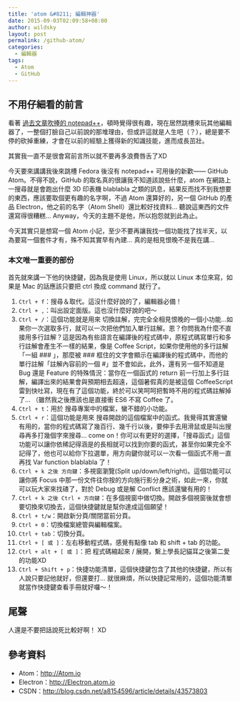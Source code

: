 ```yaml
---
title: 'atom &#8211; 編輯神器'
date: 2015-09-03T02:09:58+08:00
author: wildsky
layout: post
permalink: /github-atom/
categories:
  - 編輯器
tags:
  - Atom
  - GitHub
---
```

## 不用仔細看的前言



看著 [過去文章吹捧的 notepad++](http://blog.wildsky.cc/posts/notepadplusplus-zencoding/)，頓時覺得很有趣，現在居然跳槽來玩其他編輯器了，一整個打臉自己以前說的那堆理由，但或許這就是人生吧（？），總是要不停的砍掉重練，才會在以前的經驗上獲得新的知識技能，進而成長茁壯。

其實我一直不是很會寫前言所以就不要再多浪費唇舌了XD

今天要來講講我後來跳槽 Fedora 後沒有 notepad++ 可用後的新歡—— GitHub Atom。不得不說，GitHub 的取名真的很讓我不知道該說些什麼，atom 在網路上一搜尋就是會跑出什麼 3D 印表機 blablabla 之類的訊息，結果反而找不到我想要的東西，應該要取個更有趣的名字啊，不過 Atom 還算好的，另一個 GitHub 的產品 Electron，他之前的名字（Atom Shell）還比較好找資料… 聽說這東西的文件還寫得很糟糕… Anyway，今天的主題不是他，所以抱怨就到此為止。

今天其實只是想寫一個 Atom 小記，至少不要再讓我找一個功能找了找半天，以為要寫一個套件才有，殊不知其實早有內建… 真的是相見恨晚不是我在講…

### 本文唯一重要的部份

首先就來講一下他的快捷鍵，因為我是使用 Linux，所以就以 Linux 本位來寫，如果是 Mac 的話應該只要把 ctrl 換成 command 就行了。


1. `Ctrl + f`：搜尋＆取代。這沒什麼好說的了，編輯器必備！
2. `Ctrl + ,`：叫出設定面版。這也沒什麼好說的吧～
3. `Ctrl + /`：這個功能就是用來 切換註解，完完全全相見恨晚的一個小功能…如果你一次選取多行，就可以一次把他們加入單行註解。恩？你問我為什麼不直接用多行註解？這是因為有些語言在編譯後的程式碼中，原程式碼寫單行和多行註解會產生不一樣的結果，像是 Coffee Script，如果你使用他的多行註解「一組 ### 」，那麼被 ### 框住的文字會顯示在編譯後的程式碼中，而他的單行註解「註解內容前的一個 #」並不會如此，此外，還有另一個不知道是 Bug 還是 Feature 的特殊情況：當你在一個函式的 return 前一行加上多行註解，編譯出來的結果會與預期相去超遠，這個暑假真的是被這個 CoffeeScript 雷到快吐寫，現在有了這個功能，終於可以笑呵呵把暫時不用的程式碼註解掉了… （雖然我之後應該也是直接衝 ES6 不寫 Coffee 了。
4. `Ctrl + t`：用於 搜尋專案中的檔案，蠻不錯的小功能。
5. `Ctrl + r`：這個功能是用來 搜尋開啟的這個檔案中的函式。我覺得其實還蠻有用的，當你的程式碼寫了幾百行、幾千行以後，要伸手去用滑鼠或是叫出搜尋再多打幾個字來搜尋… come on！你可以有更好的選擇，「搜尋函式」這個功能可以讓你依稀記得涵是的長相就可以找到你要的函式，甚至你如果完全不記得了，他也可以給你下拉選單，用方向鍵你就可以一次看一個函式不用一直再找 Var function blablabla 了！
6. `Ctrl + k 之後 方向鍵`：多視窗瀏覽(Split up/down/left/right)。這個功能可以讓你將 Focus 中那一份文件往你按的方向施行影分身之術，如此一來，你就可以玩大家來找碴了，對於 Debug 或是解 Conflict 應該還蠻有用的！
7. `Ctrl + k 之後 Ctrl + 方向鍵`：在多個視窗中做切換。開啟多個視窗後就會想要切換來切換去，這個快捷鍵就是幫你達成這個願望！
8. `Ctrl + t/w`：開啟新分頁/關閉當前分頁。
9. `Ctrl + 0`：切換檔案總管與編輯檔案。
10. `Ctrl + tab`：切換分頁。
11. `Ctrl + [ 或 ]`：左右移動程式碼，感覺有點像 tab 和 shift + tab 的功能。
12. `Ctrl + alt + [ 或 ]`：把 程式碼縮起來 / 展開，繫上學長記貓耳之後第二愛的功能XD
13. `Ctrl + Shift + p`：快捷功能清單，這個快捷鍵包含了其他的快捷鍵，所以有人說只要記他就好，但還要打… 就很麻煩，所以快捷記常用的，這個功能清單就當作快捷鍵查看手冊就好囉～！


## 尾聲

人還是不要把話說死比較好啊！ XD

## 參考資料

- Atom：<http://Atom.io>
- Electron：<http://Electron.atom.io>
- CSDN：<http://blog.csdn.net/a8154596/article/details/43573803>

